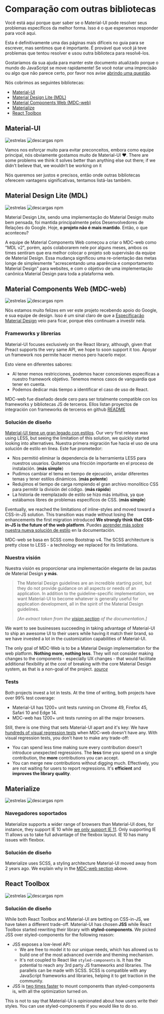 # Comparação com outras bibliotecas

<p class="description">Você está aqui porque quer saber se o Material-UI pode resolver seus problemas específicos da melhor forma. Isso é o que esperamos responder para você aqui.</p>

Esta é definitivamente uma das páginas mais difíceis no guia para se escrever, mas sentimos que é importante. É provável que você já teve problemas que tentou resolver e usou outra biblioteca para resolvê-los.

Gostaríamos da sua ajuda para manter este documento atualizado porque o mundo do JavaScript se move rapidamente! Se você notar uma imprecisão ou algo que não parece certo, por favor nos avise [abrindo uma questão](https://github.com/mui-org/material-ui/issues/new?title=[docs]+Inaccuracy+in+comparison+guide).

Nós cobrimos as seguintes bibliotecas:

- [Material-UI](#material-ui)
- [Material Design Lite (MDL)](#material-design-lite-mdl)
- [Material Components Web (MDC-web)](#material-components-web-mdc-web)
- [Materialize](#materialize)
- [React Toolbox](#react-toolbox)

## Material-UI

![estrelas](https://img.shields.io/github/stars/mui-org/material-ui.svg?style=social&label=Stars) ![descargas npm](https://img.shields.io/npm/dm/@material-ui/core.svg)

Vamos nos esforçar muito para evitar preconceitos, embora como equipe principal, nós obviamente gostamos muito de Material-UI ❤️. There are some problems we think it solves better than anything else out there; if we didn’t believe that, we wouldn’t be working on it

Nós queremos ser justos e precisos, então onde outras bibliotecas oferecem vantagens significativas, tentamos listá-las também.

## Material Design Lite (MDL)

![estrelas](https://img.shields.io/github/stars/google/material-design-lite.svg?style=social&label=Stars) ![descargas npm](https://img.shields.io/npm/dm/material-design-lite.svg)

Material Design Lite, sendo uma implementação do Material Design muito bem pensada, foi mantida principalmente pelos Desenvolvedores de Relações do Google. Hoje, **o projeto não é mais mantido**. Então, o que aconteceu?

A equipe de Material Components Web começou a criar o MDC-web como "MDL v2", porém, após colaborarem nele por alguns meses, ambos os times sentiram que era melhor colocar o projeto sob supervisão da equipe de Material Design. Essa mudança significou uma re-orientação das metas longe de simplesmente "acrescentando uma aparência e comportamento Material Design" para websites, e com o objetivo de uma implementação canônica Material Design para toda a plataforma web.

## Material Components Web (MDC-web)

![estrelas](https://img.shields.io/github/stars/material-components/material-components-web.svg?style=social&label=Stars) ![descargas npm](https://img.shields.io/npm/dm/material-components-web.svg)

Nós estamos muito felizes em ver este projeto recebendo apoio do Google, e sua equipe de design. Isso é um sinal claro de que a [Especificação Material Design](https://material.io/design/) veio para ficar, porque eles continuam a investir nela.

### Frameworks y librerías

Material-UI focuses exclusively on the React library, although, given that Preact supports the very same API, we hope to soon support it too. Apoyar un framework nos permite hacer menos pero hacerlo mejor.

Esto viene en diferentes sabores:

- Al tener menos restricciones, podemos hacer concesiones específicas a nuestro framework objetivo. Tenemos menos casos de vanguardia que tener en cuenta.
- Podemos dedicar más tiempo a identificar el caso de uso de React.

MDC-web fue diseñado desde cero para ser totalmente compatible con los frameworks y bibliotecas JS de terceros. Ellos listan proyectos de integración con frameworks de terceros en github [README](https://github.com/material-components/material-components-web/#material-components-for-the-web)

### Solución de diseño

[Material-UI tiene un gran legado con estilos](https://github.com/oliviertassinari/a-journey-toward-better-style). Our very first release was using LESS, but seeing the limitation of this solution, we quickly started looking into alternatives. Nuestra primera migración fue hacia el uso de una solución de estilo en línea. Este fue prometedor:

- Nos permitió eliminar la dependencia de la herramienta LESS para nuestros usuarios. Quitamos una fricción importante en el proceso de instalación. (**más simple**)
- Pudimos cambiar el tema en tiempo de ejecución, anidar diferentes temas y tener estilos dinámicos. (**más potente**)
- Redujimos el tiempo de carga rompiendo el gran archivo monolítico CSS para permitir la división del código. (**más rápido**)
- La historia de reemplazado de estilo se hizo más intuitiva, ya que estábamos libres de problemas específicos de CSS. (**más simple**)

Eventually, we reached the limitations of inline-styles and moved toward a CSS-in-JS solution. This transition was made without losing the enhancements the first migration introduced **We strongly think that CSS-in-JS is the future of the web platform**. Puedes [aprender más sobre nuestra nueva solución de estilo](/customization/css-in-js/) en la documentación.

MDC-web se basa en SCSS como Bootstrap v4. The SCSS architecture is pretty close to LESS - a technology we replaced for its limitations.

### Nuestra visión

Nuestra visión es proporcionar una implementación elegante de las pautas de Material Design **y más**.

> The Material Design guidelines are an incredible starting point, but they do not provide guidance on all aspects or needs of an application. In addition to the guideline-specific implementation, we want Material-UI to become whatever is generally useful for application development, all in the spirit of the Material Design guidelines.
> 
> *[An extract taken from the [vision section](/discover-more/vision/) of the documentation.]*

We want to see businesses succeeding in taking advantage of Material-UI to ship an awesome UI to their users while having it match their brand, so we have invested a lot in the customization capabilities of Material-UI.

The only goal of MDC-Web is to be a Material Design implementation for the web platform. **Nothing more, nothing less**. They will not consider making changes to the components - especially UX changes - that would facilitate additional flexibility at the cost of breaking with the core Material Design system, as that is a non-goal of the project. *[source](https://github.com/mui-org/material-ui/issues/6799#issuecomment-299925174)*

### Tests

Both projects invest a lot in tests. At the time of writing, both projects have over 99% test coverage:

- Material-UI has 1200+ unit tests running on Chrome 49, Firefox 45, Safari 10 and Edge 14.
- MDC-web has 1200+ unit tests running on all the major browsers.

Still, there is one thing that sets Material-UI apart and it's key: We have [hundreds of visual regression tests](https://www.argos-ci.com/mui-org/material-ui) when MDC-web doesn't have any. With visual regression tests, you don't have to make any trade-off:

- You can spend less time making sure every contribution doesn't introduce unexpected regressions. The **less** time you spend on a single contribution, the **more** contributions you can accept.
- You can merge new contributions without digging much. Effectively, you are not waiting for users to report regressions. It's **efficient** and **improves the library quality**.

## Materialize

![estrelas](https://img.shields.io/github/stars/Dogfalo/materialize.svg?style=social&label=Stars) ![descargas npm](https://img.shields.io/npm/dm/materialize-css.svg)

### Navegadores soportados

Materialize supports a wider range of browsers than Material-UI does, for instance, they support IE 10 while [we only support IE 11](/getting-started/supported-platforms/). Only supporting IE 11 allows us to take full advantage of the flexbox layout. IE 10 has many issues with flexbox.

### Solución de diseño

Materialize uses SCSS, a styling architecture Material-UI moved away from 2 years ago. We explain why in the [MDC-web section](#styling-solution) above.

## React Toolbox

![estrelas](https://img.shields.io/github/stars/react-toolbox/react-toolbox.svg?style=social&label=Stars) ![descargas npm](https://img.shields.io/npm/dm/react-toolbox.svg)

### Solución de diseño

While both React Toolbox and Material-UI are betting on CSS-in-JS, we have taken a different trade-off. Material-UI has chosen **JSS** while React Toolbox started rewriting their library with **styled-components**. We picked JSS over styled-components for the following reason:

- JSS exposes a low-level API: 
  - We are free to model it to our unique needs, which has allowed us to build one of the most advanced override and theming mechanism.
  - It's not coupled to React like `styled-components` is. It has the potential to reach any 3rd party JS frameworks and libraries. The parallels can be made with SCSS. SCSS is compatible with any JavaScript frameworks and libraries, helping it to get traction in the community.
- JSS is [two times faster](https://github.com/A-gambit/CSS-IN-JS-Benchmarks/blob/master/RESULT.md) to mount components than styled-components is, with all the optimization turned on.

This is not to say that Material-UI is opinionated about how users write their styles. You can use styled-components if you would like to do so.
